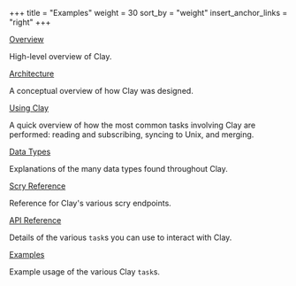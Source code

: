 +++
title = "Examples"
weight = 30
sort_by = "weight"
insert_anchor_links = "right"
+++

[Overview](/system/kernel/clay)

High-level overview of Clay.

[Architecture](/system/kernel/clay/guides/architecture)

A conceptual overview of how Clay was designed.

[Using Clay](/system/kernel/clay/guides/using)

A quick overview of how the most common tasks involving Clay are performed:
reading and subscribing, syncing to Unix, and merging.

[Data Types](/system/kernel/clay/reference/data-types)

Explanations of the many data types found throughout Clay.

[Scry Reference](/system/kernel/clay/reference/scry)

Reference for Clay's various scry endpoints.

[API Reference](/system/kernel/clay/reference/tasks)

Details of the various `task`s you can use to interact with Clay.

[Examples](/system/kernel/arvo/clay/examples)

Example usage of the various Clay `task`s.
